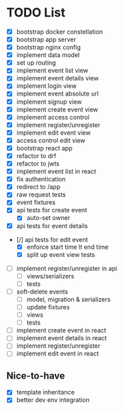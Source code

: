 # TODO List

- [x] bootstrap docker constellation
- [x] bootstrap app server
- [x] bootstrap nginx config
- [x] implement data model
- [x] set up routing
- [x] implement event list view
- [x] implement event details view
- [x] implement login view
- [x] implement event absolute url
- [x] implement signup view
- [x] implement create event view
- [x] implement access control
- [x] implement register/unregister
- [x] implement edit event view
- [x] access control edit view
- [x] bootstrap react app
- [x] refactor to drf
- [x] refactor to jwts
- [x] implement event list in react
- [x] fix authentication
- [x] redirect to /app
- [x] raw request tests
- [x] event fixtures
- [x] api tests for create event
  - [x] auto-set owner
- [x] api tests for event details
- [/] api tests for edit event
  - [x] enforce start time lt end time
  - [x] split up event view tests
- [ ] implement register/unregister in api
  - [ ] views/serializers
  - [ ] tests
- [ ] soft-delete events
  - [ ] model, migration & serializers
  - [ ] update fixtures
  - [ ] views
  - [ ] tests
- [ ] implement create event in react
- [ ] implement event details in react
- [ ] implement register/unregister
- [ ] implement edit event in react

## Nice-to-have

- [x] template inheritance
- [x] better dev env integration
